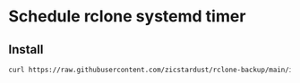 # Schedule rclone systemd timer
## Install

```bash
curl https://raw.githubusercontent.com/zicstardust/rclone-backup/main/install.sh | bash
```